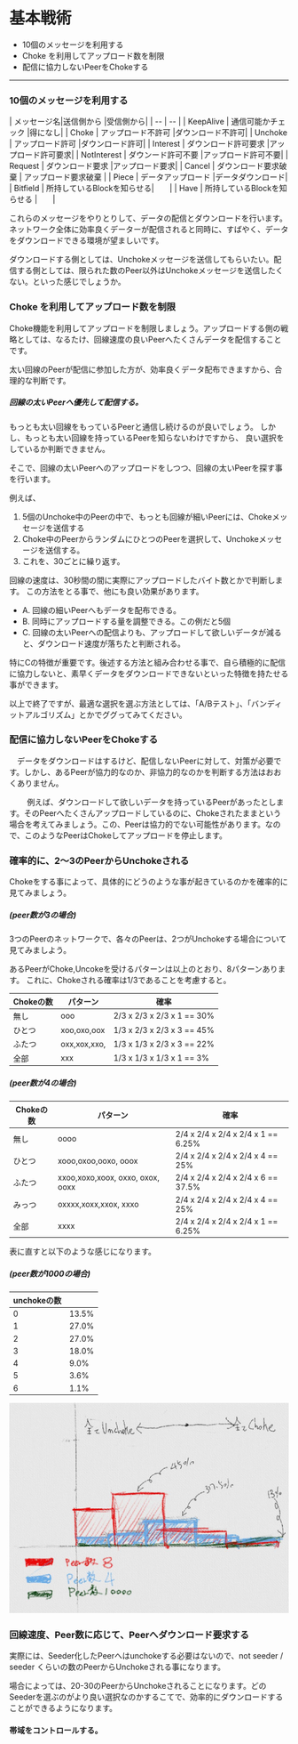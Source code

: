 # 基本戦術
* 10個のメッセージを利用する
* Choke を利用してアップロード数を制限
* 配信に協力しないPeerをChokeする


<hr>

### 10個のメッセージを利用する

| メッセージ名|送信側から |受信側から|
| -- | -- |
| KeepAlive | 通信可能かチェック |得になし|
| Choke | アップロード不許可 |ダウンロード不許可|
| Unchoke | アップロード許可 |ダウンロード許可|
| Interest | ダウンロード許可要求 |アップロード許可要求|
| NotInterest | ダウンード許可不要 |アップロード許可不要|
| Request | ダウンロード要求 |アップロード要求|
| Cancel | ダウンロード要求破棄 | アップロード要求破棄 |
| Piece | データアップロード |データダウンロード|
| Bitfield | 所持しているBlockを知らせる|　　|
| Have | 所持しているBlockを知らせる |　　|

これらのメッセージをやりとりして、データの配信とダウンロードを行います。
ネットワーク全体に効率良くデーターが配信されると同時に、すばやく、データをダウンロードできる環境が望ましいです。

ダウンロードする側としては、Unchokeメッセージを送信してもらいたい。配信する側としては、限られた数のPeer以外はUnchokeメッセージを送信したくない。といった感じでしょうか。


### Choke を利用してアップロード数を制限

Choke機能を利用してアップロードを制限しましょう。アップロードする側の戦略としては、なるたけ、回線速度の良いPeerへたくさんデータを配信することです。

太い回線のPeerが配信に参加した方が、効率良くデータ配布できますから、合理的な判断です。

##### 回線の太いPeerへ優先して配信する。
もっとも太い回線をもっているPeerと通信し続けるのが良いでしょう。
しかし、もっとも太い回線を持っているPeerを知らないわけですから、
良い選択をしているか判断できません。

そこで、回線の太いPeerへのアップロードをしつつ、回線の太いPeerを探す事を行います。

例えば、
1. 5個のUnchoke中のPeerの中で、もっとも回線が細いPeerには、Chokeメッセージを送信する
2. Choke中のPeerからランダムにひとつのPeerを選択して、Unchokeメッセージを送信する。
3. これを、30ごとに繰り返す。

回線の速度は、30秒間の間に実際にアップロードしたバイト数とかで判断します。
この方法をとる事で、他にも良い効果があります。

* A. 回線の細いPeerへもデータを配布できる。
* B. 同時にアップロードする量を調整できる。この例だと5個
* C.  回線の太いPeerへの配信よりも、アップロードして欲しいデータが減ると、ダウンロード速度が落ちたと判断される。

特にCの特徴が重要です。後述する方法と組み合わせる事で、自ら積極的に配信に協力しないと、素早くデータをダウンロードできないといった特徴を持たせる事ができます。


以上で終了ですが、最適な選択を選ぶ方法としては、「A/Bテスト」、「バンディットアルゴリズム」とかでググってみてください。


### 配信に協力しないPeerをChokeする
　データをダウンロードはするけど、配信しないPeerに対して、対策が必要です。しかし、あるPeerが協力的なのか、非協力的なのかを判断する方法はおおくありません。
　

　
　例えば、ダウンロードして欲しいデータを持っているPeerがあったとします。そのPeerへたくさんアップロードしているのに、Chokeされたままという場合を考えてみましょう。この、Peerは協力的でない可能性があります。なので、このようなPeerはChokeしてアップロードを停止します。
　



### 確率的に、2〜3のPeerからUnchokeされる

Chokeをする事によって、具体的にどうのような事が起きているのかを確率的に見てみましょう。

##### (peer数が3の場合)

3つのPeerのネットワークで、各々のPeerは、2つがUnchokeする場合について見てみましよう。

あるPeerがChoke,Uncokeを受けるパターンは以上のとおり、8パターンあります。
これに、Chokeされる確率は1/3であることを考慮すると。


| Chokeの数| パターン| 確率|
| -- | -- | -- |
| 無し | ooo | 2/3 x 2/3 x 2/3 x 1 == 30% |
| ひとつ | xoo,oxo,oox | 1/3 x 2/3 x 2/3 x 3 == 45% |
| ふたつ | oxx,xox,xxo,| 1/3 x 1/3 x 2/3 x 3 == 22% |
| 全部 | xxx | 1/3 x 1/3 x 1/3 x 1 == 3%|


##### (peer数が4の場合)

| Chokeの数| パターン| 確率|
| -- | -- | -- |
| 無し | oooo | 2/4 x 2/4 x 2/4 x 2/4 x 1 == 6.25% |
| ひとつ | xooo,oxoo,ooxo, ooox | 2/4 x 2/4 x 2/4 x 2/4 x 4  == 25% |
| ふたつ | xxoo,xoxo,xoox, oxxo, oxox, ooxx| 2/4 x 2/4 x 2/4 x 2/4 x 6 == 37.5% |
| みっつ | oxxxx,xoxx,xxox, xxxo | 2/4 x 2/4 x 2/4 x 2/4 x 4 == 25% |
| 全部 | xxxx | 2/4 x 2/4 x 2/4 x 2/4 x 1 == 6.25%|

表に直すと以下のような感じになります。

##### (peer数が1000の場合)

|unchokeの数||
| -- | -- |
|0|13.5%|
|1|27.0%|
|2|27.0%|
|3|18.0%|
|4|9.0%|
|5|3.6%|
|6|1.1%|

![](client_choke_impl_001.jpg) 


### 回線速度、Peer数に応じて、Peerへダウンロード要求する

実際には、Seeder化したPeerへはunchokeする必要はないので、not seeder / seeder くらいの数のPeerからUnchokeされる事になります。

場合によっては、20-30のPeerからUnchokeされることになります。どのSeederを選ぶのがより良い選択なのかするこてで、効率的にダウンロードすることができるようになります。

#### 帯域をコントロールする。



